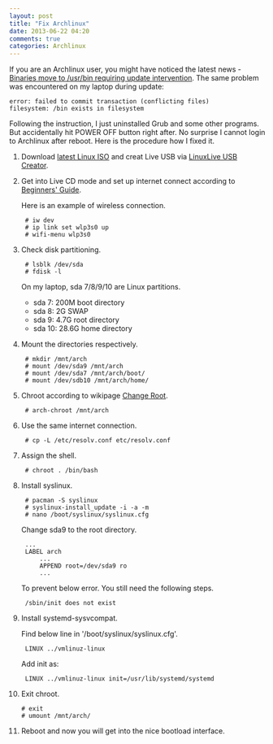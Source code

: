 ```yaml
---
layout: post
title: "Fix Archlinux"
date: 2013-06-22 04:20
comments: true
categories: Archlinux
---
```



If you are an Archlinux user, you might have noticed the latest news - [Binaries move to /usr/bin requiring update intervention](https://www.archlinux.org/news/binaries-move-to-usrbin-requiring-update-intervention/). The same problem was encountered on my laptop during update:
	
	error: failed to commit transaction (conflicting files)
	filesystem: /bin exists in filesystem

Following the instruction, I just uninstalled Grub and some other programs. But accidentally hit POWER OFF button right after. No surprise I cannot login to Archlinux after reboot. Here is the procedure how I fixed it.

<!--more-->

1. Download [latest Linux ISO](https://www.archlinux.org/download/) and creat Live USB via [LinuxLive USB Creator](http://www.linuxliveusb.com/).

2. Get into Live CD mode and set up internet connect according to [Beginners' Guide](https://wiki.archlinux.org/index.php/Beginners%27_Guide).

	Here is an example of wireless connection.

	    # iw dev
	    # ip link set wlp3s0 up
	    # wifi-menu wlp3s0 

3. Check disk partitioning.

	    # lsblk /dev/sda 
	    # fdisk -l  

	On my laptop, sda 7/8/9/10 are Linux partitions.

	* sda 7: 200M boot directory
	* sda 8: 2G SWAP
	* sda 9: 4.7G root directory
	* sda 10: 28.6G home directory

4. Mount the directories respectively.

	    # mkdir /mnt/arch
	    # mount /dev/sda9 /mnt/arch
	    # mount /dev/sda7 /mnt/arch/boot/
	    # mount /dev/sdb10 /mnt/arch/home/

5. Chroot according to wikipage [Change Root](https://wiki.archlinux.org/index.php/Chroot).

	    # arch-chroot /mnt/arch

6. Use the same internet connection.

	    # cp -L /etc/resolv.conf etc/resolv.conf

7. Assign the shell.

	    # chroot . /bin/bash

8. Install syslinux.

	    # pacman -S syslinux
		# syslinux-install_update -i -a -m
		# nano /boot/syslinux/syslinux.cfg

	Change sda9 to the root directory.

	    ...
	    LABEL arch
		    ...
		    APPEND root=/dev/sda9 ro
	    	...

	To prevent below error. You still need the following steps.

	    /sbin/init does not exist 

9. Install systemd-sysvcompat.

	Find below line in '/boot/syslinux/syslinux.cfg'.

	    LINUX ../vmlinuz-linux

	Add init as:

	    LINUX ../vmlinuz-linux init=/usr/lib/systemd/systemd

10. Exit chroot.

	    # exit
		# umount /mnt/arch/

11. Reboot and now you will get into the nice bootload interface.
